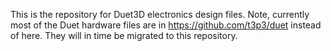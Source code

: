 This is the repository for Duet3D electronics design files. Note, currently most of the Duet hardware files are in https://github.com/t3p3/duet instead of here. They will in time be migrated to this repository.
